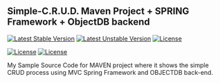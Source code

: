 ## Simple-C.R.U.D. Maven Project + SPRING Framework + ObjectDB backend

[![Latest Stable Version](https://poser.pugx.org/phpunit/phpunit/version)]()
[![Latest Unstable Version](https://poser.pugx.org/simple-crud/simple-crud/v/unstable)]()
[![License](https://poser.pugx.org/simple-crud/simple-crud/license)]()

[![License](https://www.w3.org/Icons/valid-html401)]()
[![License](https://www.w3.org/Icons/valid-css2)]()




My Sample Source Code for MAVEN project where it shows the simple CRUD process using MVC Spring Framework and OBJECTDB back-end.
